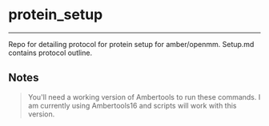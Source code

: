 # protein_setup
***
Repo for detailing protocol for protein setup for amber/openmm.
Setup.md contains protocol outline.

## Notes
> You'll need a working version of Ambertools to run these commands. 
> I am currently using Ambertools16 and scripts will work with this version.

